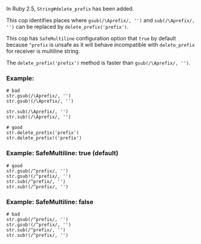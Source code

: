 In Ruby 2.5, `String#delete_prefix` has been added.

This cop identifies places where `gsub(/\Aprefix/, '')` and `sub(/\Aprefix/, '')`
can be replaced by `delete_prefix('prefix')`.

This cop has `SafeMultiline` configuration option that `true` by default because
`^prefix` is unsafe as it will behave incompatible with `delete_prefix`
for receiver is multiline string.

The `delete_prefix('prefix')` method is faster than `gsub(/\Aprefix/, '')`.

### Example:

    # bad
    str.gsub(/\Aprefix/, '')
    str.gsub!(/\Aprefix/, '')

    str.sub(/\Aprefix/, '')
    str.sub!(/\Aprefix/, '')

    # good
    str.delete_prefix('prefix')
    str.delete_prefix!('prefix')

### Example: SafeMultiline: true (default)

    # good
    str.gsub(/^prefix/, '')
    str.gsub!(/^prefix/, '')
    str.sub(/^prefix/, '')
    str.sub!(/^prefix/, '')

### Example: SafeMultiline: false

    # bad
    str.gsub(/^prefix/, '')
    str.gsub!(/^prefix/, '')
    str.sub(/^prefix/, '')
    str.sub!(/^prefix/, '')
